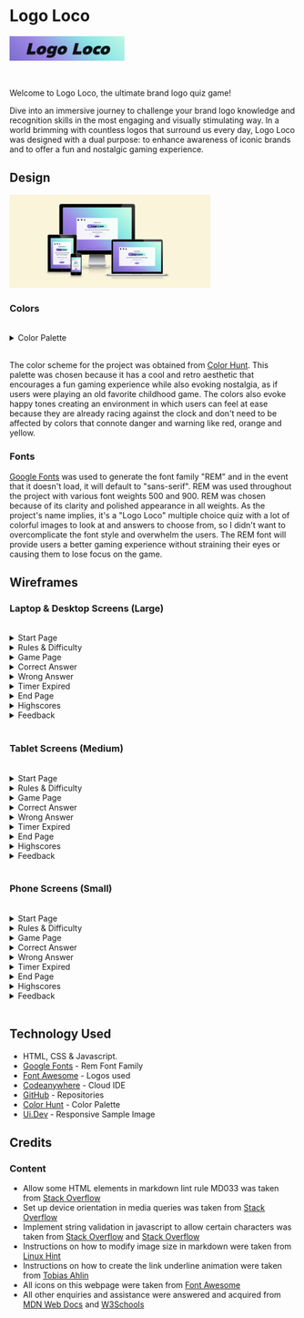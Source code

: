 # Logo Loco

<img src="./assets/images/logo-loco-main-logo.png"
alt="Main Logo" width="40%" height="40%">

<br>

Welcome to Logo Loco, the ultimate brand logo quiz game! 

Dive into an immersive journey to challenge your brand logo knowledge and recognition skills in the most engaging and visually stimulating way. In a world brimming with countless logos that surround us every day, Logo Loco was designed with a dual purpose: to enhance awareness of iconic brands and to offer a fun and nostalgic gaming experience.

## Design

<img src="./assets/images/ui-am-i-responsive.png"
alt="Am I Responsive Image" width="70%" height="70%">

### Colors

<br>

<details>
<summary>Color Palette</summary>

<br>

<img src="./assets/images/color-palette/color-hunt-palette.png"
alt="Color Palette" width="25%" height="25%">

<img src="./assets/images/color-palette/color-codes.png"
alt="Color Palette" width="60%" height="60%">

</details>

<br>

The color scheme for the project was obtained from [Color Hunt](https://colorhunt.co/). This palette was chosen because it has a cool and retro aesthetic that encourages a fun gaming experience while also evoking nostalgia, as if users were playing an old favorite childhood game. The colors also evoke happy tones creating an environment in which users can feel at ease because they are already racing against the clock and don't need to be affected by colors that connote danger and warning like red, orange and yellow.

### Fonts

[Google Fonts](https://fonts.google.com/) was used to generate the font family "REM" and in the event that it doesn't load, it will default to "sans-serif". REM was used throughout the project with various font weights 500 and 900. REM was chosen because of its clarity and polished appearance in all weights. As the project's name implies, it's a "Logo Loco" multiple choice quiz with a lot of colorful images to look at and answers to choose from, so I didn't want to overcomplicate the font style and overwhelm the users. The REM font will provide users a better gaming experience without straining their eyes or causing
them to lose focus on the game.

## Wireframes

### Laptop & Desktop Screens (Large)

<br>

<details>
<summary>Start Page</summary>

<br>

<img src="./assets/images/laptop-wireframes/laptop-start-page.png"
alt="Large Screen Start Page" width="60%" height="60%">

</details>

<details>
<summary>Rules & Difficulty</summary>

<br>

<img src="./assets/images/laptop-wireframes/laptop-rules-difficulty.png"
alt="Large Screen Rules & Difficulty" width="60%" height="60%">

</details>
<details>
<summary>Game Page</summary>

<br>

<img src="./assets/images/laptop-wireframes/laptop-game-page.png"
alt="Large Screen Game Page" width="60%" height="60%">

</details>
<details>
<summary>Correct Answer</summary>

<br>

<img src="./assets/images/laptop-wireframes/laptop-correct-answer.png"
alt="Large Screen Correct Answer" width="60%" height="60%">

</details>
<details>
<summary>Wrong Answer</summary>

<br>

<img src="./assets/images/laptop-wireframes/laptop-wrong-answer.png"
alt="Large Screen Wrong Answer" width="60%" height="60%">

</details>
<details>
<summary>Timer Expired</summary>

<br>

<img src="./assets/images/laptop-wireframes/laptop-timer-expired.png"
alt="Large Screen Timer Expired" width="60%" height="60%">

</details>
<details>
<summary>End Page</summary>

<br>

<img src="./assets/images/laptop-wireframes/laptop-end-page.png"
alt="Large Screen End Page" width="60%" height="60%">

</details>
<details>
<summary>Highscores</summary>

<br>

<img src="./assets/images/laptop-wireframes/laptop-highscores.png"
alt="Large Screen Highscores" width="60%" height="60%">

</details>
<details>
<summary>Feedback</summary>

<br>

<img src="./assets/images/laptop-wireframes/laptop-feedback.png"
alt="Large Screen Feedback" width="60%" height="60%">

</details>

<br>

### Tablet Screens (Medium)

<br>

<details>
<summary>Start Page</summary>

<br>

<img src="./assets/images/tablet-wireframes/tablet-start-page.png"
alt="Medium Screen Start Page" width="40%" height="40%">

</details>

<details>
<summary>Rules & Difficulty</summary>

<br>

<img src="./assets/images/tablet-wireframes/tablet-rules-difficulty.png"
alt="Medium Screen Rules & Difficulty" width="40%" height="40%">

</details>
<details>
<summary>Game Page</summary>

<br>

<img src="./assets/images/tablet-wireframes/tablet-game-page.png"
alt="Medium Screen Game Page" width="40%" height="40%">

</details>
<details>
<summary>Correct Answer</summary>

<br>

<img src="./assets/images/tablet-wireframes/tablet-correct-answer.png"
alt="Medium Screen Correct Answer" width="40%" height="40%">

</details>
<details>
<summary>Wrong Answer</summary>

<br>

<img src="./assets/images/tablet-wireframes/tablet-wrong-answer.png"
alt="Medium Screen Wrong Answer" width="40%" height="40%">

</details>
<details>
<summary>Timer Expired</summary>

<br>

<img src="./assets/images/tablet-wireframes/tablet-timer-expired.png"
alt="Medium Screen Timer Expired" width="40%" height="40%">

</details>
<details>
<summary>End Page</summary>

<br>

<img src="./assets/images/tablet-wireframes/tablet-end-page.png"
alt="Medium Screen End Page" width="40%" height="40%">

</details>
<details>
<summary>Highscores</summary>

<br>

<img src="./assets/images/tablet-wireframes/tablet-highscores.png"
alt="Medium Screen Highscores" width="40%" height="40%">

</details>
<details>
<summary>Feedback</summary>

<br>

<img src="./assets/images/tablet-wireframes/tablet-feedback.png"
alt="Medium Screen Feedback" width="40%" height="40%">

</details>

<br>

### Phone Screens (Small)

<br>

<details>
<summary>Start Page</summary>

<br>

<img src="./assets/images/phone-wireframes/phone-start-page.png"
alt="Small Screen Start Page" width="30%" height="30%">

</details>

<details>
<summary>Rules & Difficulty</summary>

<br>

<img src="./assets/images/phone-wireframes/phone-rules-difficulty.png"
alt="Small Screen Rules & Difficulty" width="30%" height="30%">

</details>
<details>
<summary>Game Page</summary>

<br>

<img src="./assets/images/phone-wireframes/phone-game-page.png"
alt="Small Screen Game Page" width="30%" height="30%">

</details>
<details>
<summary>Correct Answer</summary>

<br>

<img src="./assets/images/phone-wireframes/phone-correct-answer.png"
alt="Small Screen Correct Answer" width="30%" height="30%">

</details>
<details>
<summary>Wrong Answer</summary>

<br>

<img src="./assets/images/phone-wireframes/phone-wrong-answer.png"
alt="Small Screen Wrong Answer" width="30%" height="30%">

</details>
<details>
<summary>Timer Expired</summary>

<br>

<img src="./assets/images/phone-wireframes/phone-timer-expired.png"
alt="Small Screen Timer Expired" width="30%" height="30%">

</details>
<details>
<summary>End Page</summary>

<br>

<img src="./assets/images/phone-wireframes/phone-end-page.png"
alt="Small Screen End Page" width="30%" height="30%">

</details>
<details>
<summary>Highscores</summary>

<br>

<img src="./assets/images/phone-wireframes/phone-highscores.png"
alt="Small Screen Highscores" width="30%" height="30%">

</details>
<details>
<summary>Feedback</summary>

<br>

<img src="./assets/images/phone-wireframes/phone-feedback.png"
alt="Small Screen Feedback" width="30%" height="30%">

</details>

<br>

## Technology Used

* HTML, CSS & Javascript.
* [Google Fonts](https://fonts.google.com/) - Rem Font Family
* [Font Awesome](https://fontawesome.com/) - Logos used
* [Codeanywhere](https://codeanywhere.com/) - Cloud IDE
* [GitHub](https://github.com/) - Repositories
* [Color Hunt](https://colorhunt.co/) - Color Palette
* [Ui.Dev](https://ui.dev/amiresponsive) - Responsive Sample Image

## Credits

### Content

* Allow some HTML elements in markdown lint rule MD033 was taken from [Stack Overflow](https://stackoverflow.com/questions/72368493/allow-some-html-elements-in-markdown-lint-rule-md033-in-visual-studio-code)
* Set up device orientation in media queries was taken from [Stack Overflow](https://stackoverflow.com/questions/23273953/how-do-i-get-responsive-css-to-fit-the-viewport-when-switching-between-portrait)
* Implement string validation in javascript to allow certain characters was taken from [Stack Overflow](https://stackoverflow.com/questions/67310617/javascript-check-if-string-contains-only-letters-numbers-whitespace-and-spec) and [Stack Overflow](https://stackoverflow.com/questions/74473909/regex-to-accept-special-character-only-in-presence-of-alphabets-or-numeric-value)
* Instructions on how to modify image size in markdown were taken from [Linux Hint](https://linuxhint.com/add-images-markdown-modify-image-size/#:~:text=For%20Modifying%20Image%20Size%20in%20Markdown%3A&text=We%20can%20change%20the%20size,of%20the%20image%20in%20Markdown)
* Instructions on how to create the link underline animation were taken from [Tobias Ahlin](https://tobiasahlin.com/blog/css-trick-animating-link-underlines/)
* All icons on this webpage were taken from [Font Awesome](https://fontawesome.com/)
* All other enquiries and assistance were answered and acquired from [MDN Web Docs](https://developer.mozilla.org/en-US/) and [W3Schools](https://www.w3schools.com/)